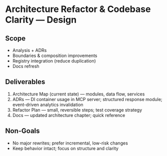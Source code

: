# Architecture Refactor & Codebase Clarity — Design

## Scope
- Analysis + ADRs
- Boundaries & composition improvements
- Registry integration (reduce duplication)
- Docs refresh

## Deliverables
1. Architecture Map (current state) — modules, data flow, services
2. ADRs — DI container usage in MCP server; structured response module; event-driven analytics invalidation
3. Refactor Plan — small, reversible steps; test coverage strategy
4. Docs — updated architecture chapter; quick reference

## Non-Goals
- No major rewrites; prefer incremental, low-risk changes
- Keep behavior intact; focus on structure and clarity


